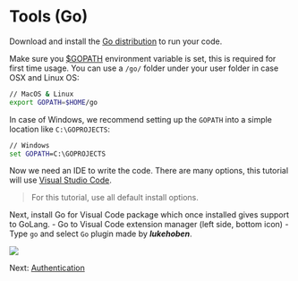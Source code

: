 # Tools (Go)

Download and install the [Go distribution](https://golang.org/doc/install) to run your code. 

Make sure you [$GOPATH](https://github.com/golang/go/wiki/GOPATH) environment variable is set, this is required for first time usage. 
You can use a `/go/` folder under your user folder in case OSX and Linux OS:

```bash
// MacOS & Linux
export GOPATH=$HOME/go
```

In case of Windows, we recommend setting up the `GOPATH` into a simple location like `C:\GOPROJECTS`:

```cmd
// Windows
set GOPATH=C:\GOPROJECTS
```

Now we need an IDE to write the code. There are many options, this tutorial will use [Visual Studio Code](https://code.visualstudio.com/).

> For this tutorial, use all default install options.

Next, install Go for Visual Code package which once installed gives support to GoLang.
    - Go to Visual Code extension manager (left side, bottom icon)
    - Type `go` and select `Go` plugin made by ***lukehoben***.

![](_media/go/install_go_extension.gif) 

Next: [Authentication](oauth/)